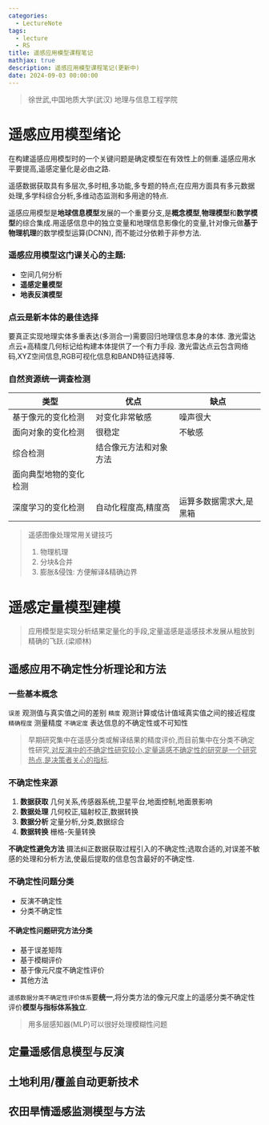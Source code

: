 ```yaml
---
categories:
  - LectureNote
tags:
  - lecture
  - RS
title: 遥感应用模型课程笔记
mathjax: true
description: 遥感应用模型课程笔记(更新中)
date: 2024-09-03 00:00:00
---
```


> 徐世武,中国地质大学(武汉) 地理与信息工程学院

# 遥感应用模型绪论
在构建遥感应用模型时的一个关键问题是确定模型在有效性上的侧重.遥感应用水平要提高,遥感定量化是必由之路.

遥感数据获取具有多层次,多时相,多功能,多专题的特点;在应用方面具有多元数据处理,多学科综合分析,多维动态监测和多用途的特点.

遥感应用模型是**地球信息模型**发展的一个重要分支,是**概念模型**,**物理模型**和**数学模型**的综合集成.用遥感信息中的独立变量和地理信息影像化的变量,针对像元做**基于物理机理**的数学模型运算(DCNN), 而不能过分依赖于非参方法.

### 遥感应用模型这门课关心的主题: 
- 空间几何分析
- **遥感定量模型**
- **地表反演模型**

### 点云是新本体的最佳选择
要真正实现地理实体多重表达(多测合一)需要回归地理信息本身的本体.
激光雷达点云+高精度几何标记给构建本体提供了一个有力手段.
激光雷达点云包含网络码,XYZ空间信息,RGB可视化信息和BAND特征选择等.

### 自然资源统一调查检测

| 类型 | 优点 | 缺点 |
| -- | -- | -- |
| 基于像元的变化检测 | 对变化非常敏感 | 噪声很大 |
| 面向对象的变化检测 | 很稳定 | 不敏感 |
| 综合检测 | 结合像元方法和对象方法 |  |
| 面向典型地物的变化检测 | | |
| 深度学习的变化检测 | 自动化程度高,精度高 | 运算多数据需求大,是黑箱 |

> 遥感图像处理常用关键技巧
> 1. 物理机理
> 2. 分块&合并
> 3. 膨胀&侵蚀: 方便解译&精确边界

# 遥感定量模型建模
> 应用模型是实现分析结果定量化的手段,定量遥感是遥感技术发展从粗放到精确的飞跃.(梁顺林)

## 遥感应用不确定性分析理论和方法
### 一些基本概念
`误差` 观测值与真实值之间的差别
`精度` 观测计算或估计值域真实值之间的接近程度
`精确程度` 测量精度
`不确定度` 表达信息的不确定性或不可知性

> 早期研究集中在遥感分类或解译结果的精度评价,而目前集中在分类不确定性研究,<u>对反演中的不确定性研究较小,定量遥感不确定性的研究是一个研究热点,是决策者关心的指标</u>.

### 不确定性来源
1. **数据获取** 几何关系,传感器系统,卫星平台,地面控制,地面景影响
2. **数据处理** 几何校正,辐射校正,数据转换
3. **数据分析** 定量分析,分类,数据综合
4. **数据转换** 栅格-矢量转换

**不确定性避免方法** 摄法纠正数据获取过程引入的不确定性;选取合适的,对误差不敏感的处理和分析方法,使最后提取的信息包含最好的不确定性.

### 不确定性问题分类
- 反演不确定性
- 分类不确定性

#### 不确定性问题研究方法分类
- 基于误差矩阵
- 基于模糊评价
- 基于像元尺度不确定性评价
- 其他方法

`遥感数据分类不确定性评价体系`要**统一**,将分类方法的像元尺度上的遥感分类不确定性评价**模型与指标体系独立**.

> 用多层感知器(MLP)可以很好处理模糊性问题

## 定量遥感信息模型与反演
## 土地利用/覆盖自动更新技术
## 农田旱情遥感监测模型与方法
